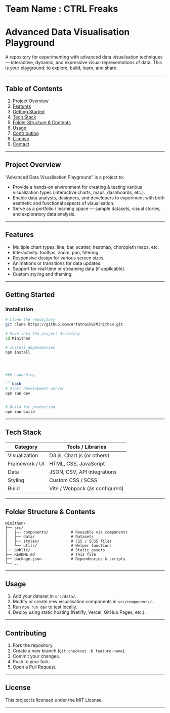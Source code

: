# Team Name : CTRL Freaks
# Advanced Data Visualisation Playground


A repository for experimenting with advanced data visualisation techniques — interactive, dynamic, and expressive visual representations of data. This is your playground: to explore, build, learn, and share.

---

## Table of Contents

1. [Project Overview](#project-overview)  
2. [Features](#features)  
3. [Getting Started](#getting-started)  
4. [Tech Stack](#tech-stack)  
5. [Folder Structure & Contents](#folder-structure--contents)  
6. [Usage](#usage)  
7. [Contributing](#contributing)  
8. [License](#license)  
9. [Contact](#contact)  

---

## Project Overview

“Advanced Data Visualisation Playground” is a project to:

- Provide a hands‑on environment for creating & testing various visualization types (interactive charts, maps, dashboards, etc.).  
- Enable data analysts, designers, and developers to experiment with both aesthetic and functional aspects of visualisation.  
- Serve as a portfolio / learning space — sample datasets, visual stories, and exploratory data analysis.

---

## Features

- Multiple chart types: line, bar, scatter, heatmap, choropleth maps, etc.  
- Interactivity: tooltips, zoom, pan, filtering.  
- Responsive design for various screen sizes.  
- Animations or transitions for data updates.  
- Support for real‑time or streaming data (if applicable).  
- Custom styling and theming.  

---

## Getting Started

### Installation

```bash
# Clone the repository
git clone https://github.com/Arfatnaik0/Minithon.git

# Move into the project directory
cd Minithon

# Install dependencies
npm install




### Launching

```bash
# Start development server
npm run dev


# Build for production
npm run build
```

---

## Tech Stack

| Category | Tools / Libraries |
|---|---|
| Visualization | D3.js, Chart.js (or others) |
| Framework / UI | HTML, CSS, JavaScript |
| Data | JSON, CSV, API integrations |
| Styling | Custom CSS / SCSS |
| Build | Vite / Webpack (as configured) |

---

## Folder Structure & Contents

```
Minithon/
├── src/                     
│   ├── components/          # Reusable viz components
│   ├── data/                # Datasets
│   ├── styles/              # CSS / SCSS files
│   └── utils/               # Helper functions
├── public/                  # Static assets
├── README.md                # This file
├── package.json             # Dependencies & scripts
└── ...
```

---

## Usage

1. Add your dataset in `src/data/`.  
2. Modify or create new visualisation components in `src/components/`.  
3. Run `npm run dev` to test locally.  
4. Deploy using static hosting (Netlify, Vercel, GitHub Pages, etc.).

---

## Contributing

1. Fork the repository.  
2. Create a new branch (`git checkout -b feature-name`).  
3. Commit your changes.  
4. Push to your fork.  
5. Open a Pull Request.  

---

## License

This project is licensed under the MIT License.

---


